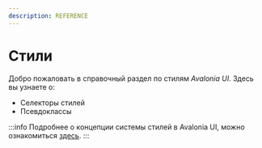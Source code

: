 ```yaml
---
description: REFERENCE
---
```


# Стили

Добро пожаловать в справочный раздел по стилям _Avalonia UI_. Здесь вы узнаете о:

* Селекторы стилей&#x20;
* Псевдоклассы

:::info
Подробнее о концепции системы стилей в Avalonia UI, можно ознакомиться [здесь](../../basics/user-interface/styling).
:::
